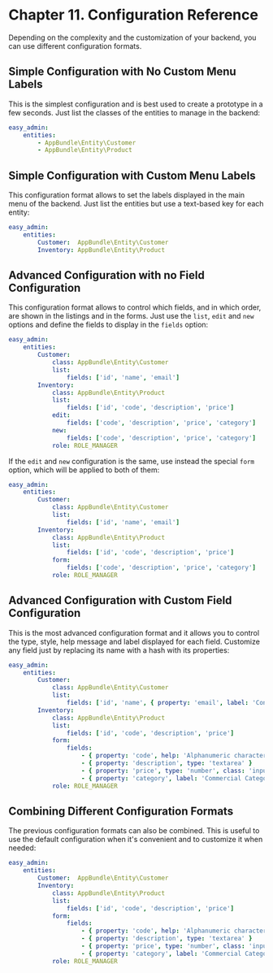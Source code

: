 Chapter 11. Configuration Reference
===================================

Depending on the complexity and the customization of your backend, you can use
different configuration formats.

Simple Configuration with No Custom Menu Labels
-----------------------------------------------

This is the simplest configuration and is best used to create a prototype in a
few seconds. Just list the classes of the entities to manage in the backend:

```yaml
easy_admin:
    entities:
        - AppBundle\Entity\Customer
        - AppBundle\Entity\Product
```

Simple Configuration with Custom Menu Labels
--------------------------------------------

This configuration format allows to set the labels displayed in the main menu
of the backend. Just list the entities but use a text-based key for each
entity:

```yaml
easy_admin:
    entities:
        Customer:  AppBundle\Entity\Customer
        Inventory: AppBundle\Entity\Product
```

Advanced Configuration with no Field Configuration
--------------------------------------------------

This configuration format allows to control which fields, and in which order,
are shown in the listings and in the forms. Just use the `list`, `edit` and
`new` options and define the fields to display in the `fields` option:

```yaml
easy_admin:
    entities:
        Customer:
            class: AppBundle\Entity\Customer
            list:
                fields: ['id', 'name', 'email']
        Inventory:
            class: AppBundle\Entity\Product
            list:
                fields: ['id', 'code', 'description', 'price']
            edit:
                fields: ['code', 'description', 'price', 'category']
            new:
                fields: ['code', 'description', 'price', 'category']
            role: ROLE_MANAGER
```

If the `edit` and `new` configuration is the same, use instead the special
`form` option, which will be applied to both of them:

```yaml
easy_admin:
    entities:
        Customer:
            class: AppBundle\Entity\Customer
            list:
                fields: ['id', 'name', 'email']
        Inventory:
            class: AppBundle\Entity\Product
            list:
                fields: ['id', 'code', 'description', 'price']
            form:
                fields: ['code', 'description', 'price', 'category']
            role: ROLE_MANAGER
```

Advanced Configuration with Custom Field Configuration
------------------------------------------------------

This is the most advanced configuration format and it allows you to control the
type, style, help message and label displayed for each field. Customize any
field just by replacing its name with a hash with its properties:

```yaml
easy_admin:
    entities:
        Customer:
            class: AppBundle\Entity\Customer
            list:
                fields: ['id', 'name', { property: 'email', label: 'Contact Info' }]
        Inventory:
            class: AppBundle\Entity\Product
            list:
                fields: ['id', 'code', 'description', 'price']
            form:
                fields:
                    - { property: 'code', help: 'Alphanumeric characters only' }
                    - { property: 'description', type: 'textarea' }
                    - { property: 'price', type: 'number', class: 'input-lg' }
                    - { property: 'category', label: 'Commercial Category' }
            role: ROLE_MANAGER
```

Combining Different Configuration Formats
-----------------------------------------

The previous configuration formats can also be combined. This is useful to use
the default configuration when it's convenient and to customize it when needed:

```yaml
easy_admin:
    entities:
        Customer:  AppBundle\Entity\Customer
        Inventory:
            class: AppBundle\Entity\Product
            list:
                fields: ['id', 'code', 'description', 'price']
            form:
                fields:
                    - { property: 'code', help: 'Alphanumeric characters only' }
                    - { property: 'description', type: 'textarea' }
                    - { property: 'price', type: 'number', class: 'input-lg' }
                    - { property: 'category', label: 'Commercial Category' }
            role: ROLE_MANAGER
```
